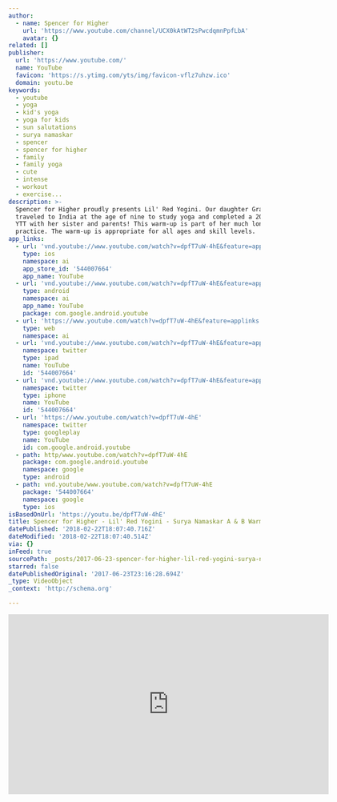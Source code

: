 ```yaml
---
author:
  - name: Spencer for Higher
    url: 'https://www.youtube.com/channel/UCX0kAtWT2sPwcdqmnPpfLbA'
    avatar: {}
related: []
publisher:
  url: 'https://www.youtube.com/'
  name: YouTube
  favicon: 'https://s.ytimg.com/yts/img/favicon-vflz7uhzw.ico'
  domain: youtu.be
keywords:
  - youtube
  - yoga
  - kid's yoga
  - yoga for kids
  - sun salutations
  - surya namaskar
  - spencer
  - spencer for higher
  - family
  - family yoga
  - cute
  - intense
  - workout
  - exercise...
description: >-
  Spencer for Higher proudly presents Lil' Red Yogini. Our daughter Grace
  traveled to India at the age of nine to study yoga and completed a 200-hour
  YTT with her sister and parents! This warm-up is part of her much longer daily
  practice. The warm-up is appropriate for all ages and skill levels.
app_links:
  - url: 'vnd.youtube://www.youtube.com/watch?v=dpfT7uW-4hE&feature=applinks'
    type: ios
    namespace: ai
    app_store_id: '544007664'
    app_name: YouTube
  - url: 'vnd.youtube://www.youtube.com/watch?v=dpfT7uW-4hE&feature=applinks'
    type: android
    namespace: ai
    app_name: YouTube
    package: com.google.android.youtube
  - url: 'https://www.youtube.com/watch?v=dpfT7uW-4hE&feature=applinks'
    type: web
    namespace: ai
  - url: 'vnd.youtube://www.youtube.com/watch?v=dpfT7uW-4hE&feature=applinks'
    namespace: twitter
    type: ipad
    name: YouTube
    id: '544007664'
  - url: 'vnd.youtube://www.youtube.com/watch?v=dpfT7uW-4hE&feature=applinks'
    namespace: twitter
    type: iphone
    name: YouTube
    id: '544007664'
  - url: 'https://www.youtube.com/watch?v=dpfT7uW-4hE'
    namespace: twitter
    type: googleplay
    name: YouTube
    id: com.google.android.youtube
  - path: http/www.youtube.com/watch?v=dpfT7uW-4hE
    package: com.google.android.youtube
    namespace: google
    type: android
  - path: vnd.youtube/www.youtube.com/watch?v=dpfT7uW-4hE
    package: '544007664'
    namespace: google
    type: ios
isBasedOnUrl: 'https://youtu.be/dpfT7uW-4hE'
title: Spencer for Higher - Lil' Red Yogini - Surya Namaskar A & B Warmup!
datePublished: '2018-02-22T18:07:40.716Z'
dateModified: '2018-02-22T18:07:40.514Z'
via: {}
inFeed: true
sourcePath: _posts/2017-06-23-spencer-for-higher-lil-red-yogini-surya-namaskar-a-and-b.md
starred: false
datePublishedOriginal: '2017-06-23T23:16:28.694Z'
_type: VideoObject
_context: 'http://schema.org'

---
```

<iframe src="https://cdn.embedly.com/widgets/media.html?src=https%3A%2F%2Fwww.youtube.com%2Fembed%2FdpfT7uW-4hE%3Ffeature%3Doembed&amp;url=http%3A%2F%2Fwww.youtube.com%2Fwatch%3Fv%3DdpfT7uW-4hE&amp;image=https%3A%2F%2Fi.ytimg.com%2Fvi%2FdpfT7uW-4hE%2Fhqdefault.jpg&amp;key=a715cf41cc93453ca338d350cd26f87b&amp;type=text%2Fhtml&amp;schema=youtube" width="640" height="360" scrolling="no" frameborder="0" allowfullscreen="" style=""></iframe>